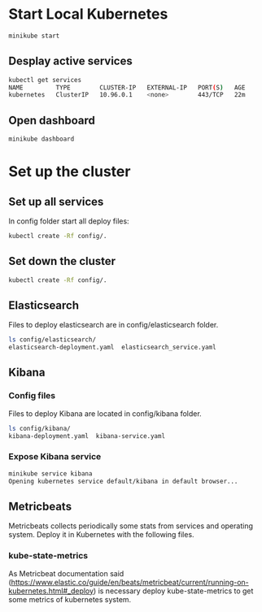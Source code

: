 # Start Local Kubernetes
``` bash
minikube start
```

## Desplay active services
``` bash
kubectl get services
NAME         TYPE        CLUSTER-IP   EXTERNAL-IP   PORT(S)   AGE
kubernetes   ClusterIP   10.96.0.1    <none>        443/TCP   22m
```

## Open dashboard 
``` bash
minikube dashboard
```

# Set up the cluster
## Set up all services
In config folder start all deploy files: 
``` bash
kubectl create -Rf config/.
```

## Set down the cluster 
``` bash
kubectl create -Rf config/.
```

## Elasticsearch
Files to deploy elasticsearch are in config/elasticsearch folder. 
``` bash
ls config/elasticsearch/
elasticsearch-deployment.yaml  elasticsearch_service.yaml
```

## Kibana
### Config files
Files to deploy Kibana are located in config/kibana folder.
``` bash
ls config/kibana/
kibana-deployment.yaml  kibana-service.yaml
```

### Expose Kibana service 
``` bash
minikube service kibana
Opening kubernetes service default/kibana in default browser...
```

## Metricbeats
Metricbeats collects periodically some stats from services and operating system. Deploy it in Kubernetes with the following files.

### kube-state-metrics
As Metricbeat documentation said (https://www.elastic.co/guide/en/beats/metricbeat/current/running-on-kubernetes.html#_deploy) is necessary deploy kube-state-metrics to get some metrics of kubernetes system.
